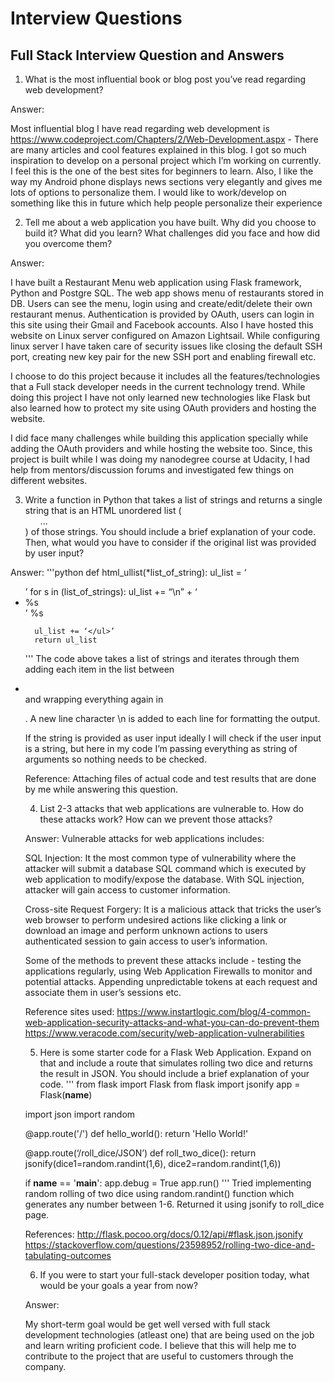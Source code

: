 # Interview Questions
## Full Stack Interview Question and Answers

1.	What is the most influential book or blog post you’ve read regarding web development?

Answer:

Most influential blog I have read regarding web development is
https://www.codeproject.com/Chapters/2/Web-Development.aspx - There are many articles and cool features explained in this blog. I got so much inspiration to develop on a personal project which I’m working on currently. I feel this is the one of the best sites for beginners to learn.
Also, I like the way my Android phone displays news sections very elegantly and gives me lots of options to personalize them. I would like to work/develop on something like this in future which help people personalize their experience



2.	Tell me about a web application you have built. Why did you choose to build it? What did you learn? What challenges did you face and how did you overcome them?

Answer:

I have built a Restaurant Menu web application using Flask framework, Python and Postgre SQL. The web app shows menu of restaurants stored in DB. Users can see the menu, login using and create/edit/delete their own restaurant menus. Authentication is provided by OAuth, users can login in this site using their Gmail and Facebook accounts.
Also I have hosted this website on Linux server configured on Amazon Lightsail. While configuring linux server I have taken care of security issues like closing the default SSH port, creating new key pair for the new SSH port and enabling firewall etc.

I choose to do this project because it includes all the features/technologies that a Full stack developer needs in the current technology trend. While doing this project I have not only learned new technologies like Flask but also learned how to protect my site using OAuth providers and hosting the website.

I did face many challenges while building this application specially while adding the OAuth providers and while hosting the website too. Since, this project is built while I was doing my nanodegree course at Udacity, I had help from mentors/discussion forums and investigated few things on different websites.


3.	Write a function in Python that takes a list of strings and returns a single string that is an HTML unordered list (<ul>...</ul>) of those strings. You should include a brief explanation of your code. Then, what would you have to consider if the original list was provided by user input?

Answer:
'''python
 def html_ullist(\*list_of_string):
      ul_list = ‘<ul>’
      for s in (list_of_strings):
          ul_list += “\n” + ‘<li>%s</li>’  %s

      ul_list += ‘</ul>’
      return ul_list
'''
The code above takes a list of strings and iterates through them adding each item in the list between <li></li> and wrapping everything again in <ul></ul>. A new line character \n is added to each line for formatting the output.

If the string is provided as user input ideally I will check if the user input is a string, but here in my code I’m passing everything as string of arguments so nothing needs to be checked.

Reference: Attaching files of actual code and test results that are done by me while answering this question.

4.	List 2-3 attacks that web applications are vulnerable to. How do these attacks work? How can we prevent those attacks?

Answer:
Vulnerable attacks for web applications includes:

SQL Injection:
It the most common type of vulnerability where the attacker will submit a database SQL command which is executed by web application to modify/expose the database. With SQL injection, attacker will gain access to customer information.

Cross-site Request Forgery:
It is a malicious attack that tricks the user’s web browser to perform undesired actions like clicking a link or download an image and perform unknown actions to users authenticated session to gain access to user’s information.


Some of the methods to prevent these attacks include - testing the applications regularly, using Web Application Firewalls to monitor and potential attacks. Appending unpredictable tokens at each request and associate them in user’s sessions etc.

Reference sites used:
https://www.instartlogic.com/blog/4-common-web-application-security-attacks-and-what-you-can-do-prevent-them
https://www.veracode.com/security/web-application-vulnerabilities



5.	Here is some starter code for a Flask Web Application. Expand on that and include a route that simulates rolling two dice and returns the result in JSON. You should include a brief explanation of your code.
'''
   from flask import Flask
   from flask import jsonify
   app = Flask(__name__)

   import json
   import random

   @app.route('/')
   def hello_world():
      return 'Hello World!'

   @app.route(‘/roll_dice/JSON’)
   def roll_two_dice():
       return jsonify(dice1=random.randint(1,6), dice2=random.randint(1,6))


   if __name__ == '__main__':
     app.debug = True
     app.run()
'''
Tried implementing random rolling of two dice using random.randint() function which generates any number between 1-6. Returned it using jsonify to roll_dice page.

References:
http://flask.pocoo.org/docs/0.12/api/#flask.json.jsonify
https://stackoverflow.com/questions/23598952/rolling-two-dice-and-tabulating-outcomes


6.	If you were to start your full-stack developer position today, what would be your goals a year from now?

Answer:

My short-term goal would be get well versed with full stack development technologies (atleast one) that are being used on the job and learn writing proficient code. I believe that this will help me to contribute to the project that are useful to customers through the company.
